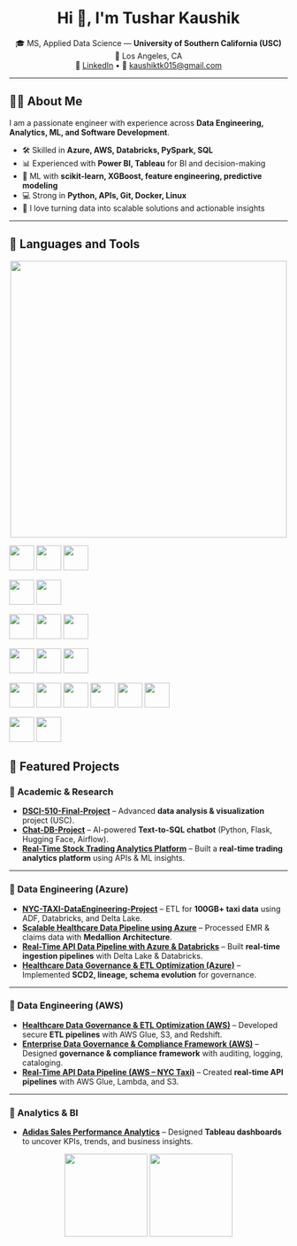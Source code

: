 <!-- Banner (optional). Upload banner.png to this repo and replace path -->
<!-- <img src="./banner.png" width="100%" alt="Tushar Kaushik — Data Engineer / Analyst / ML Enthusiast"/> -->

<h1 align="center">Hi 👋, I'm Tushar Kaushik</h1>

<p align="center">
🎓 MS, Applied Data Science — <b>University of Southern California (USC)</b><br/>
📍 Los Angeles, CA<br/>
🔗 <a href="https://www.linkedin.com/in/tushar-kaushik-493a8115a/">LinkedIn</a> • 
📧 <a href="mailto:kaushiktk015@gmail.com">kaushiktk015@gmail.com</a>
</p>

---

## 👨‍💻 About Me
I am a passionate engineer with experience across **Data Engineering, Analytics, ML, and Software Development**.  
- 🛠 Skilled in **Azure, AWS, Databricks, PySpark, SQL**  
- 📊 Experienced with **Power BI, Tableau** for BI and decision-making  
- 🤖 ML with **scikit-learn, XGBoost, feature engineering, predictive modeling**  
- 💻 Strong in **Python, APIs, Git, Docker, Linux**  
- 🚀 I love turning data into scalable solutions and actionable insights  

---

## 🚀 Languages and Tools  

<!-- Animated GIF -->
<p align="center">
  <img src="https://camo.githubusercontent.com/48d30aafc86131bcb77c8085cea9ea944c74ae4f6026127eb5be2d7bae8f285b/68747470733a2f2f6d69726f2e6d656469756d2e636f6d2f76322f726573697a653a6669743a3637392f312a7a566e574a7479474f585f6b5549446d3663634366512e676966" width="500"/>
</p>

<!-- Tech Stack Icons -->
<p align="center">

  <!-- Cloud -->
  <a href="https://aws.amazon.com" title="AWS"><img src="https://cdn.jsdelivr.net/gh/devicons/devicon/icons/amazonwebservices/amazonwebservices-original.svg" width="45"/></a>
  <a href="https://azure.microsoft.com" title="Azure"><img src="https://cdn.jsdelivr.net/gh/devicons/devicon/icons/azure/azure-original.svg" width="45"/></a>
  <a href="https://cloud.google.com" title="Google Cloud"><img src="https://cdn.jsdelivr.net/gh/devicons/devicon/icons/googlecloud/googlecloud-original.svg" width="45"/></a>

  <!-- Version Control & OS -->
  <a href="https://git-scm.com" title="Git"><img src="https://cdn.jsdelivr.net/gh/devicons/devicon/icons/git/git-original.svg" width="45"/></a>
  <a href="https://www.linux.org" title="Linux"><img src="https://cdn.jsdelivr.net/gh/devicons/devicon/icons/linux/linux-original.svg" width="45"/></a>

  <!-- Databases -->
  <a href="https://www.microsoft.com/en-us/sql-server" title="SQL Server"><img src="https://img.icons8.com/color/48/microsoft-sql-server.png" width="45"/></a>
  <a href="https://www.mysql.com" title="MySQL"><img src="https://cdn.jsdelivr.net/gh/devicons/devicon/icons/mysql/mysql-original.svg" width="45"/></a>
  <a href="https://www.postgresql.org" title="PostgreSQL"><img src="https://cdn.jsdelivr.net/gh/devicons/devicon/icons/postgresql/postgresql-original.svg" width="45"/></a>

  <!-- Languages -->
  <a href="https://www.python.org" title="Python"><img src="https://cdn.jsdelivr.net/gh/devicons/devicon/icons/python/python-original.svg" width="45"/></a>
  <a href="https://www.scala-lang.org" title="Scala"><img src="https://cdn.jsdelivr.net/gh/devicons/devicon/icons/scala/scala-original.svg" width="45"/></a>
  <a href="https://scikit-learn.org" title="scikit-learn"><img src="https://cdn.jsdelivr.net/gh/devicons/devicon/icons/scikitlearn/scikitlearn-original.svg" width="45"/></a>

  <!-- Big Data / ML -->
  <a href="https://spark.apache.org" title="Apache Spark"><img src="https://cdn.jsdelivr.net/gh/devicons/devicon/icons/apache/spark-original.svg" width="45"/></a>
  <a href="https://www.databricks.com" title="Databricks"><img src="https://cdn.jsdelivr.net/gh/devicons/devicon/icons/databricks/databricks-original.svg" width="45"/></a>
  <a href="https://pandas.pydata.org" title="pandas"><img src="https://cdn.jsdelivr.net/gh/devicons/devicon/icons/pandas/pandas-original.svg" width="45"/></a>
  <a href="https://numpy.org" title="NumPy"><img src="https://cdn.jsdelivr.net/gh/devicons/devicon/icons/numpy/numpy-original.svg" width="45"/></a>
  <a href="https://pytorch.org" title="PyTorch"><img src="https://cdn.jsdelivr.net/gh/devicons/devicon/icons/pytorch/pytorch-original.svg" width="45"/></a>
  <a href="https://www.tensorflow.org" title="TensorFlow"><img src="https://cdn.jsdelivr.net/gh/devicons/devicon/icons/tensorflow/tensorflow-original.svg" width="45"/></a>

  <!-- BI -->
  <a href="https://www.tableau.com" title="Tableau"><img src="https://cdn.jsdelivr.net/gh/devicons/devicon/icons/tableau/tableau-original.svg" width="45"/></a>
  <a href="https://powerbi.microsoft.com" title="Power BI"><img src="https://img.icons8.com/color/48/power-bi.png" width="45"/></a>

</p>




## 📌 Featured Projects  

### 🔹 Academic & Research  
- [**DSCI-510-Final-Project**](https://github.com/tkaushik015/DSCI-510-Final-Project) – Advanced **data analysis & visualization** project (USC).  
- [**Chat-DB-Project**](https://github.com/tkaushik015/Chat-DB-Project-main) – AI-powered **Text-to-SQL chatbot** (Python, Flask, Hugging Face, Airflow).  
- [**Real-Time Stock Trading Analytics Platform**](https://github.com/tkaushik015/Real-Time-Stock-Trading-Analytics-Platform) – Built a **real-time trading analytics platform** using APIs & ML insights.  

---

### 🔹 Data Engineering (Azure)  
- [**NYC-TAXI-DataEngineering-Project**](https://github.com/tkaushik015/NYC-TAXi-DataEngineering-Project) – ETL for **100GB+ taxi data** using ADF, Databricks, and Delta Lake.  
- [**Scalable Healthcare Data Pipeline using Azure**](https://github.com/tkaushik015/Scalable-Healthcare-Data-Pipeline-using-Azure) – Processed EMR & claims data with **Medallion Architecture**.  
- [**Real-Time API Data Pipeline with Azure & Databricks**](https://github.com/tkaushik015/Real-Time-API-Data-Pipeline-with-Azure-and-Databricks) – Built **real-time ingestion pipelines** with Delta Lake & Databricks.  
- [**Healthcare Data Governance & ETL Optimization (Azure)**](https://github.com/tkaushik015/Healthcare-Data-Governance-and-ETL-Optimization-Using-Azure) – Implemented **SCD2, lineage, schema evolution** for governance.  

---

### 🔹 Data Engineering (AWS)  
- [**Healthcare Data Governance & ETL Optimization (AWS)**](https://github.com/tkaushik015/Healthcare-Data-Governance-and-ETL-Optimization-Using-AWS) – Developed secure **ETL pipelines** with AWS Glue, S3, and Redshift.  
- [**Enterprise Data Governance & Compliance Framework (AWS)**](https://github.com/tkaushik015/Enterprise-Data-Governance-and-Compliance-Framework-on-AWS) – Designed **governance & compliance framework** with auditing, logging, cataloging.  
- [**Real-Time API Data Pipeline (AWS – NYC Taxi)**](https://github.com/tkaushik015/Real-Time-API-Data-Pipeline-with-AWS-NYC-Taxi-Data) – Created **real-time API pipelines** with AWS Glue, Lambda, and S3.  

---

### 🔹 Analytics & BI  
- [**Adidas Sales Performance Analytics**](https://github.com/tkaushik015/Adidas-Sales-Performance-Analytics-Insights-Driven-Decision-Making-with-Tableau) – Designed **Tableau dashboards** to uncover KPIs, trends, and business insights.  

<p align="center">
<img src="https://github-readme-stats.vercel.app/api?username=tkaushik015&show_icons=true&theme=radical" height="150"/> 
<img src="https://github-readme-stats.vercel.app/api/top-langs/?username=tkaushik015&layout=compact&theme=radical" height="150"/>
</p>
